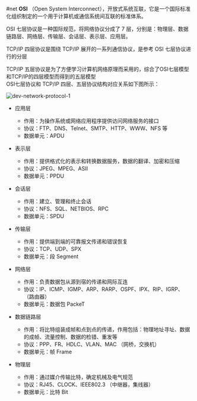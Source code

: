 #net
**OSI** （Open System Interconnect），开放式系统互联，它是一个国际标准化组织制定的一个用于计算机或通信系统间互联的标准体系。

OSI 七层协议是一种国际规范，将网络协议分成了 7 层，分别是：物理层、数据链路层、网络层、传输层、会话层、表示层、应用层。

TCP/IP 四层协议是围绕 TCP/IP 展开的一系列通信协议，是参考 OSI 七层协议进行的分层

TCP/IP 五层协议是为了方便学习计算机网络原理而采用的，综合了OSI七层模型和TCP/IP的四层模型而得到的五层模型  
OSI七层协议和 TCP/IP 四层、五层协议结构对应关系如下图所示：

![dev-network-protocol-1](dev-network-protocol-1-20241220155442-gr35jwu.png)​

- 应用层

  - 作用：为操作系统或网络应用程序提供访问网络服务的接口
  - 协议：FTP、DNS、Telnet、SMTP、HTTP、WWW、NFS 等
  - 数据单元：APDU
- 表示层

  - 作用：提供格式化的表示和转换数据服务，数据的翻译、加密和压缩
  - 协议：JPEG、MPEG、ASII
  - 数据单元：PPDU
- 会话层

  - 作用：建立、管理和终止会话
  - 协议：NFS、SQL、NETBIOS、RPC
  - 数据单元：SPDU
- 传输层

  - 作用：提供端到端的可靠报文传递和错误恢复
  - 协议：TCP、UDP、SPX
  - 数据单元：段 Segment
- 网络层

  - 作用：负责数据包从源到宿的传递和网际互连
  - 协议：IP、ICMP、IGMP、ARP、RARP、OSPF、IPX、RIP、IGRP、 （路由器）
  - 数据单元：数据包 PackeT
- 数据链路层

  - 作用：将比特组装成帧和点到点的传递，作用包括：物理地址寻址、数据的成帧、流量控制、数据的检错、重发等
  - 协议：PPP、FR、HDLC、VLAN、MAC （网桥，交换机）
  - 数据单元：帧 Frame
- 物理层

  - 作用：通过媒介传输比特，确定机械及电气规范
  - 协议：RJ45、CLOCK、IEEE802.3 （中继器，集线器）
  - 数据单元：比特 Bit

‍
